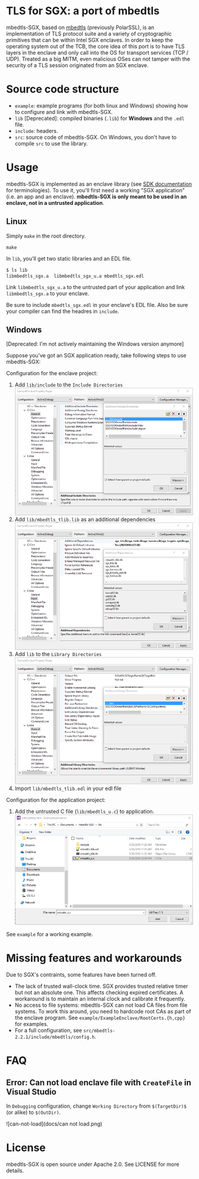 # TLS for SGX: a port of mbedtls

mbedtls-SGX, based on [mbedtls](https://github.com/ARMmbed/mbedtls) (previously PolarSSL), is an implementation of TLS protocol suite and a variety of cryptographic primitives that can be within Intel SGX enclaves. In order to keep the operating system out of the TCB, the core idea of this port is to have TLS layers in the enclave and only call into the OS for transport services (TCP / UDP). Treated as a big MITM, even malicious OSes can not tamper with the security of a TLS session originated from an SGX enclave.

# Source code structure

- `example`: example programs (for both linux and Windows) showing how to configure and link with mbedtls-SGX.
- `lib` [Deprecated]: compiled binaries (`.lib`) for **Windows** and the `.edl` file.
- `include`: headers.
- `src`: source code of mbedtls-SGX. On Windows, you don't have to compile `src` to use the library.

# Usage

mbedtls-SGX is implemented as an enclave library (see [SDK documentation](https://software.intel.com/sites/products/sgx-sdk-users-guide-windows/Default.htm) for terminologies). To use it, you'll first need a working "SGX application" (i.e. an app and an enclave). **mbedtls-SGX is only meant to be used in an enclave, not in a untrusted application**.

## Linux

Simply `make` in the root directory.

```
make
```

In `lib`, you'll get two static libraries and an EDL file.

```
$ ls lib
libmbedtls_sgx.a  libmbedtls_sgx_u.a mbedtls_sgx.edl  
```

Link `libmbedtls_sgx_u.a` to the untrusted part of your application and link
`libmbedtls_sgx.a` to your enclave. 

Be sure to include `mbedtls_sgx.edl` in your enclave's EDL file. 
Also be sure your compiler can find the headres in `include`.

## Windows 

[Deprecated: I'm not actively maintaining the Windows version anymore]

Suppose you've got an SGX application ready, take following steps to use mbedtls-SGX:

Configuration for the enclave project:

1. Add `lib/include` to the `Include Directories` ![include](docs/include.png)
2. Add `lib/mbedtls_tlib.lib` as an additional dependencies ![link-input](docs/link-input.png)
3. Add `lib` to the `Library Directories` ![lib](docs/lib-directory.png)
4. Import `lib/mbedtls_tlib.edl` in your edl file

Configuration for the application project:

1. Add the untrusted C file (`lib/mbedtls_u.c`) to application. ![lib](docs/add-untrust.png)

See `example` for a working example. 

# Missing features and workarounds

Due to SGX's contraints, some features have been turned off. 

- The lack of trusted wall-clock time. SGX provides trusted relative timer but not an absolute one. This affects checking expired certificates. A workaround is to maintain an internal clock and calibrate it frequently. 
- No access to file systems: mbedtls-SGX can not load CA files from file systems. To work this around, you need to hardcode root CAs as part of the enclave program. See `example/ExampleEnclave/RootCerts.{h,cpp}` for examples. 
- For a full configuration, see `src/mbedtls-2.2.1/include/mbedtls/config.h`.

# FAQ

## Error: Can not load enclave file with `CreateFile` in Visual Studio

In `Debugging` configuration, change `Working Directory` from `$(TargetDir)$` (or alike) to `$(OutDir)`.

![can-not-load](docs/can not load.png)

# License

mbedtls-SGX is open source under Apache 2.0. See LICENSE for more details.
